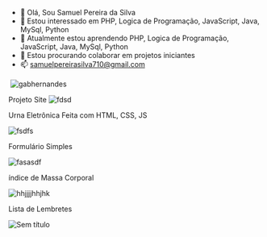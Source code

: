 - 👋 Olá, Sou Samuel Pereira da Silva
- 👀 Estou interessado em PHP, Logica de Programação, JavaScript, Java,  MySql, Python
- 🌱 Atualmente estou aprendendo PHP, Logica de Programação, JavaScript, Java,  MySql, Python
- 💞️ Estou procurando colaborar em projetos iniciantes
- 📫 samuelpereirasilva710@gmail.com

<p>&nbsp;<img align="center" src="https://github-readme-stats.vercel.app/api?username=samuel8815&show_icons=true&locale=en" alt="gabhernandes" /></p>

Projeto Site
![fdsd](https://user-images.githubusercontent.com/90639226/150712055-afc89681-77b2-4879-8f3c-012cbb627af9.png)

 Urna Eletrônica Feita com HTML, CSS, JS
                                
![fsdfs](https://user-images.githubusercontent.com/90639226/142739786-887c47f6-a0bd-4dd6-a53c-e015e163842c.png)



Formulário Simples 
                                          
![fasasdf](https://user-images.githubusercontent.com/90639226/146659179-16d9bdac-a32c-4a6a-8015-a2b8699a6b26.png)


índice de Massa Corporal

![hhjjjjhhjhk](https://user-images.githubusercontent.com/90639226/148008599-c54cf2f4-55bd-44bd-9ea7-d11126e41dcb.png)
                                         
Lista de Lembretes

![Sem título](https://user-images.githubusercontent.com/90639226/147428076-21ee5321-3143-41bf-943e-49cdf96eff2f.png)







